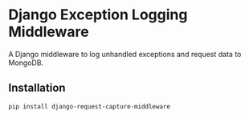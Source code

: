 # Django Exception Logging Middleware

A Django middleware to log unhandled exceptions and request data to MongoDB.

## Installation

```bash
pip install django-request-capture-middleware
